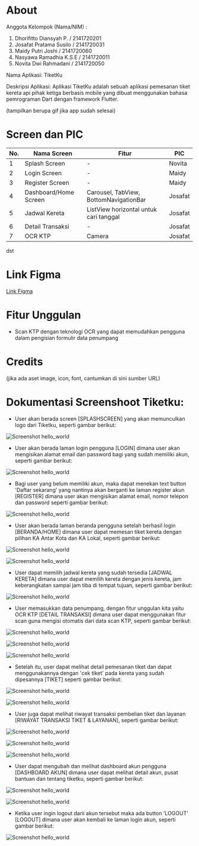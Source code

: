 # About

Anggota Kelompok (Nama/NIM) :

1. Dhorifitto Diansyah P. / 2141720201
2. Josafat Pratama Susilo / 2141720031
3. Maidy Putri Joshi      / 2141720060
4. Nasyawa Ramadhia K.S.E / 2141720011
5. Novita Dwi Rahmadani   / 2141720050

Nama Aplikasi: TiketKu

Deskripsi Aplikasi:
Aplikasi TiketKu adalah sebuah aplikasi pemesanan tiket kereta api pihak ketiga berbasis mobile yang dibuat menggunakan bahasa pemrograman Dart dengan framework Flutter.

(tampilkan berupa gif jika app sudah selesai)

# Screen dan PIC

| No. | Nama Screen | Fitur | PIC
|-----|-------------|-------|-----|
| 1 | Splash Screen        | -     | Novita |
| 2 | Login Screen         | -     | Maidy |
| 3 | Register Screen      | -     | Maidy |
| 4 | Dashboard/Home Screen         | Carousel, TabView, BottomNavigationBar | Josafat |
| 5 | Jadwal Kereta | ListView horizontal untuk cari tanggal | Josafat |
| 6 | Detail Transaksi | - | Josafat |
| 7 | OCR KTP | Camera | Josafat |

dst


# Link Figma

[Link Figma](https://www.figma.com/file/9GjjCTbz8CVngw7S0I21sf/DHORIFFITO-DIANSYAH-PUTRA's-team-library?type=design&node-id=0%3A1&mode=design&t=cRNjatCPon3am4YQ-1)

# Fitur Unggulan

- Scan KTP dengan teknologi OCR yang dapat memudahkan pengguna dalam pengisian formulir data penumpang

# Credits

(jika ada aset image, icon, font, cantumkan di sini sumber URL)

# **Dokumentasi Screenshoot Tiketku:**
- User akan berada screen [SPLASHSCREEN] yang akan memunculkan logo dari Tiketku, seperti gambar berikut:

![Screenshot hello_world](docs/splash_screen.jpg)

- User akan berada laman login pengguna [LOGIN] dimana user akan mengisikan alamat email dan password bagi yang sudah memiliki akun, seperti gambar berikut:

![Screenshot hello_world](docs/login.jpg)

- Bagi user yang belum memiliki akun, maka dapat menekan text button 'Daftar sekarang' yang nantinya akan berganti ke laman register akun [REGISTER] dimana user akan mengisikan alamat email, nomor telepon dan password seperti gambar berikut:

![Screenshot hello_world](docs/register.jpg)

- User akan berada laman beranda pengguna setelah berhasil login [BERANDA/HOME] dimana user dapat memesan tiket kereta dengan pilihan KA Antar Kota dan KA Lokal, seperti gambar berikut:

![Screenshot hello_world](docs/home_1.jpg)

![Screenshot hello_world](docs/home_2.jpg)

- User dapat memilih jadwal kereta yang sudah tersedia [JADWAL KERETA] dimana user dapat memilih kereta dengan jenis kereta, jam keberangkatan sampai jam tiba di tempat tujuan, seperti gambar berikut:

![Screenshot hello_world](docs/jadwal_kereta.jpg)

- User memasukkan data penumpang, dengan fitur unggulan kita yaitu OCR KTP [DETAIL TRANSAKSI] dimana user dapat menggunakan fitur scan guna mengisi otomatis dari data scan KTP, seperti gambar berikut:

![Screenshot hello_world](docs/detail_tx.jpg)

![Screenshot hello_world](docs/detail_tx2.jpg)

![Screenshot hello_world](docs/scan_ktp.jpg)

- Setelah itu, user dapat melihat detail pemesanan tiket dan dapat menggunakannya dengan 'cek tiket' pada kereta yang sudah dipesannya [TIKET] seperti gambar berikut:

![Screenshot hello_world](docs/tiket.jpg)

![Screenshot hello_world](docs/tiket_2.jpg)

- User juga dapat melihat riwayat transaksi pembelian tiket dan layanan [RIWAYAT TRANSAKSI TIKET & LAYANAN], seperti gambar berikut:

![Screenshot hello_world](docs/riwayat_tx.jpg)

![Screenshot hello_world](docs/riwayat_layanan.jpg)

![Screenshot hello_world](docs/detail_riwayat_tx.jpg)

- User dapat mengubah dan melihat dashboard akun pengguna [DASHBOARD AKUN] dimana user dapat melihat detail akun, pusat bantuan dan tentang tiketku, seperti gambar berikut:

![Screenshot hello_world](docs/dashboard_akun.jpg)

![Screenshot hello_world](docs/tentang.jpg)

- Ketika user ingin logout darii akun tersebut maka ada button 'LOGOUT' [LOGOUT] dimana user akan kembali ke laman login akun, seperti gambar berikut:

![Screenshot hello_world](docs/login.jpg)